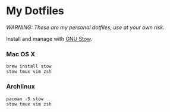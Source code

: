 # My Dotfiles

*WARNING: These are my personal dotfiles, use at your own risk.*

Install and manage with [GNU Stow](https://www.gnu.org/software/stow/).

### Mac OS X
```shell
brew install stow
stow tmux vim zsh
```

### Archlinux
```shell
pacman -S stow
stow tmux vim zsh
```
